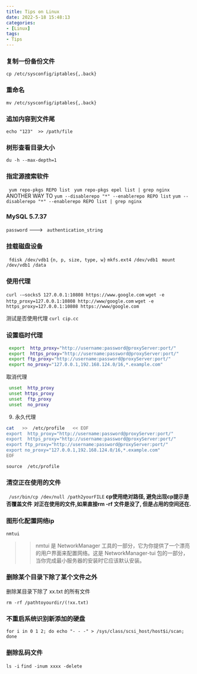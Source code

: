 ```yaml
---
title: Tips on Linux
date: 2022-5-18 15:48:13
categories: 
- [Linux]
tags: 
- Tips
---
```



### 复制一份备份文件
``` cp /etc/sysconfig/iptables{,.back} ```

### 重命名
``` mv /etc/sysconfig/iptables{,.back} ```

### 追加内容到文件尾
``` echo "123"  >> /path/file ```

### 树形查看目录大小
``` du -h --max-depth=1 ```

### 指定源搜索软件
``` yum repo-pkgs REPO list```
``` yum repo-pkgs epel list | grep nginx```
	ANOTHER WAY TO
``` yum --disablerepo "*" --enablerepo REPO list ```
``` yum --disablerepo "*" --enablerepo REPO list | grep nginx ```

### MySQL 5.7.37 
``` password ``` ---> ``` authentication_string```

### 挂载磁盘设备
``` fdisk /dev/vdb1```
``` {n, p, size, type, w} ```
```mkfs.ext4 /dev/vdb1 ```
```mount /dev/vdb1 /data```

### 使用代理
```curl -–socks5 127.0.0.1:10808 https://www.google.com```
```wget -e http_proxy=127.0.0.1:10808 http://www/google.com```
```wget -e https_proxy=127.0.0.1:10808 https://www/google.com```

测试是否使用代理
```curl cip.cc```

### 设置临时代理

``` bash
 export  http_proxy="http://username:password@proxyServer:port/"
 export  https_proxy="http://username:password@proxyServer:port/"
 export ftp_proxy="http://username:password@proxyServer:port/"
 export no_proxy="127.0.0.1,192.168.124.0/16,*.example.com"
```

取消代理

``` bash
 unset  http_proxy
 unset https_proxy
 unset  ftp_proxy
 unset  no_proxy
```

9) 永久代理

``` bash
cat   >>  /etc/profile   << EOF
export  http_proxy="http://username:password@proxyServer:port/"
export  https_proxy="http://username:password@proxyServer:port/"
export ftp_proxy="http://username:password@proxyServer:port/"
export no_proxy="127.0.0.1,192.168.124.0/16,*.example.com"
EOF
```
 ```source  /etc/profile```


### 清空正在使用的文件

``` /usr/bin/cp /dev/null /path2yourFILE```
**cp使用绝对路径, 避免出现cp提示是否覆盖文件**
**对正在使用的文件,如果直接rm -rf 文件是没了, 但是占用的空间还在.**


### 图形化配置网络ip

``` nmtui ```
>> nmtui 是 NetworkManager 工具的一部分，它为你提供了一个漂亮的用户界面来配置网络。这是 NetworkManager-tui 包的一部分，当你完成最小服务器的安装时它应该默认安装。


### 删除某个目录下除了某个文件之外

删除某目录下除了 xx.txt 的所有文件

``` rm -rf /pathtoyourdir/(!xx.txt)  ```

### 不重启系统识别新添加的硬盘

``` for i in 0 1 2; do echo "- - -" > /sys/class/scsi_host/host$i/scan; done ```

### 删除乱码文件

``` ls -i ```
``` find -inum xxxx -delete ```


